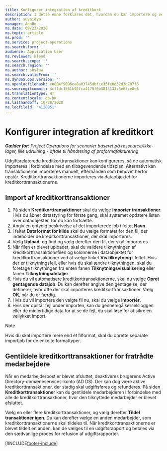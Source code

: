 ```yaml
---
title: Konfigurer integration af kreditkort
description: I dette emne forklares det, hvordan du kan importere og vedligeholde udgiftsrelaterede kreditkorttransaktioner.
author: suvaidya
manager: AnnBe
ms.date: 09/23/2020
ms.topic: article
ms.prod: ''
ms.service: project-operations
ms.search.form: ''
audience: Application User
ms.reviewer: kfend
ms.search.scope: ''
ms.search.region: ''
ms.author: shylaw
ms.search.validFrom: ''
ms.dyn365.ops.version: ''
ms.openlocfilehash: e0004f9096ea8a03745dbfce35fe0d32d3d707f6
ms.sourcegitcommit: 4cf1dc1561b92fca4175f0b3813133c5e63ce8e6
ms.translationtype: HT
ms.contentlocale: da-DK
ms.lasthandoff: 10/28/2020
ms.locfileid: "4120851"
---
```

# <a name="set-up-credit-card-integration"></a>Konfigurer integration af kreditkort

_**Gælder for:** Project Operations for scenarier baseret på ressource/ikke-lager, lille udrulning - aftale til håndtering af proformafakturering_

Udgiftsrelaterede kreditkorttransaktioner kan konfigureres, så de automatisk importeres i forbindelse med en tilbagevendende tidsplan. Alternativt kan transaktionerne importeres manuelt, efterhånden som behovet herfor opstår. Kreditkorttransaktionerne importeres via dataobjektet for kreditkorttransaktionerne.

## <a name="import-credit-card-transactions"></a>Import af kreditkorttransaktioner

1. På siden **Kreditkorttransaktioner** skal du vælge **Importer transaktioner**. Hvis du åbner datastyring for første gang, skal systemet opdatere listen over dataobjekter, før du kan fortsætte.
2. Angiv en entydig beskrivelse af det importerede job i feltet **Navn**.
3. I feltet **Dataformat for kilde** skal du vælge formatet for den fil, der indeholder de kreditkorttransaktioner, der skal importeres.
4. Vælg **Upload**, og find og vælg derefter den fil, der skal importeres.
5. Når filen er blevet uploadet, skal du validere tilknytningen af kreditkorttransaktionsfilen og kolonnerne i dataobjektet for kreditkorttransaktioner ved at vælge linket **Vis tilknytning** i feltet. Hvis der er tilknytningsfejl, eller hvis du skal ændre tilknytningen, skal du foretage tilknytningen fra enten fanen **Tilknytningsvisualisering** eller fanen **Tilknytningsdetaljer**.
6. Hvis du vil automatisere kreditkorttransaktionerne, skal du vælge **Opret gentagende datajob**. Du kan derefter angive den gentagelse, der definerer, hvor ofte der skal importeres kreditkorttransaktioner. Vælg **OK**, når du er færdig.
7. Hvis du vil importere den valgte fil nu, skal du vælge **Importér**.
8. Hvis der opstår fejl under importen, kan du gennemgå kørselsloggen eller de midlertidige data for at se de fejl, du skal løse for at sikre en vellykket import.

> [!NOTE]
> Hvis du skal importere mere end ét filformat, skal du oprette separate importjob for de enkelte formattyper.

## <a name="reassign-the-credit-card-transactions-for-terminated-employees"></a>Gentildele kreditkorttransaktioner for fratrådte medarbejdere

Når en medarbejderpost er blevet afsluttet, deaktiveres brugerens Active Directory-domæneservices-konto (AD DS). Der kan dog være aktive kreditkorttransaktioner, der stadig skal udgiftsføres og refunderes. På siden **Kreditkorttransaktioner** kan du gentildele medarbejderen i forbindelse med alle de kreditkorttransaktioner, hvor den tilknyttede medarbejder er blevet afsluttet.

Vælg en eller flere kreditkorttransaktioner, og vælg derefter **Tildel transaktioner igen**. Du kan derefter vælge en anden medarbejder, som kreditkorttransaktionerne skal tildeles til. Når kreditkorttransaktionerne er blevet tildelt en anden, kan de vælges til en udgiftsrapport og betales via den sædvanlige proces for refusion af udgiftsrapporter.


[!INCLUDE[footer-include](../includes/footer-banner.md)]
